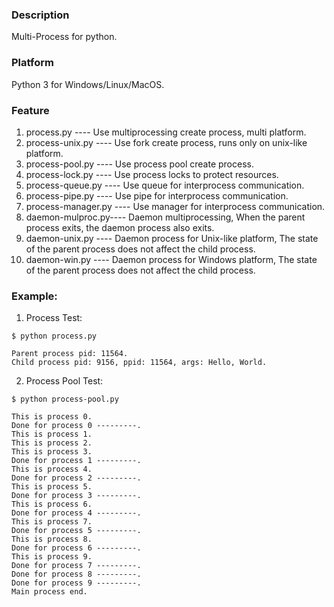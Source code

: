 ### Description

Multi-Process for python.

### Platform

Python 3 for Windows/Linux/MacOS.

### Feature

1. process.py       ---- Use multiprocessing create process, multi platform.
2. process-unix.py  ---- Use fork create process, runs only on unix-like platform.
3. process-pool.py  ---- Use process pool create process.
4. process-lock.py  ---- Use process locks to protect resources.
5. process-queue.py ---- Use queue for interprocess communication.
6. process-pipe.py  ---- Use pipe for interprocess communication.
7. process-manager.py ---- Use manager for interprocess communication.
8. daemon-mulproc.py---- Daemon multiprocessing, When the parent process exits, the daemon process also exits.
9. daemon-unix.py   ---- Daemon process for Unix-like platform, The state of the parent process does not affect the child process.
10. daemon-win.py   ---- Daemon process for Windows platform, The state of the parent process does not affect the child process.

### Example:

1. Process Test:
```console
$ python process.py

Parent process pid: 11564.
Child process pid: 9156, ppid: 11564, args: Hello, World.
```

2. Process Pool Test:
```console
$ python process-pool.py

This is process 0.
Done for process 0 ---------.
This is process 1.
This is process 2.
This is process 3.
Done for process 1 ---------.
This is process 4.
Done for process 2 ---------.
This is process 5.
Done for process 3 ---------.
This is process 6.
Done for process 4 ---------.
This is process 7.
Done for process 5 ---------.
This is process 8.
Done for process 6 ---------.
This is process 9.
Done for process 7 ---------.
Done for process 8 ---------.
Done for process 9 ---------.
Main process end.
```
